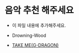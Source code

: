 # 음악 추천 해주세요

- 이 파일 내용에 추가해주세요.

- Drowning-Wood

- [TAKE ME(G-DRAGON)](https://www.youtube.com/watch?v=IgIqM68qvF0)
